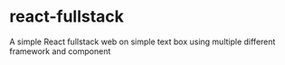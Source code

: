 # react-fullstack
A simple React fullstack web on simple text box using multiple different framework and component
